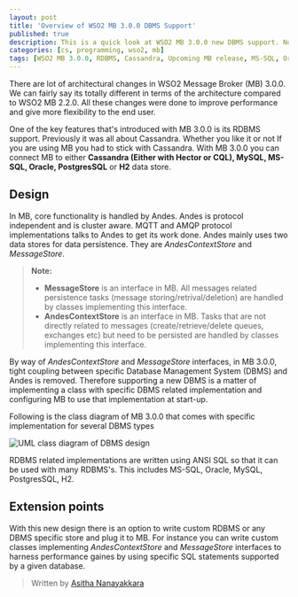 ```yaml
---
layout: post
title: 'Overview of WSO2 MB 3.0.0 DBMS Support'
published: true
description: This is a quick look at WSO2 MB 3.0.0 new DBMS support. Now MB supports RDBMS databases as its data store in addition to Cassandra. This includes support for Oracle, MSSQL, MySQL, PostgreSQL, H2.  
categories: [cs, programming, wso2, mb]
tags: [WSO2 MB 3.0.0, RDBMS, Cassandra, Upcoming MB release, MS-SQL, Oracle, MySQL, H2, WSO2, MB]
---
```


There are lot of architectural changes in WSO2 Message Broker (MB) 3.0.0. We can fairly say its totally different in terms of the architecture compared to WSO2 MB 2.2.0. All these changes were done to improve performance and give more flexibility to the end user.

One of the key features that's introduced with MB 3.0.0 is its RDBMS support. Previously it was all about Cassandra. Whether you like it or not If you are using MB you had to stick with Cassandra. With MB 3.0.0 you can connect MB to either **Cassandra (Either with Hector or CQL), MySQL, MS-SQL, Oracle, PostgresSQL** or **H2** data store.

## Design
In MB, core functionality is handled by Andes. Andes is protocol independent and is cluster aware. MQTT and AMQP protocol implementations talks to Andes to get its work done. Andes mainly uses two data stores for data persistence. They are *AndesContextStore* and *MessageStore*.

> **Note:**
>
>- **MessageStore**  is an interface in MB. All messages related persistence tasks (message storing/retrival/deletion) are handled by classes implementing this interface.
>- **AndesContextStore** is an interface in MB. Tasks that are not directly related to messages (create/retrieve/delete queues, exchanges etc) but need to be persisted are handled by classes implementing this interface.

By way of *AndesContextStore* and *MessageStore* interfaces, in MB 3.0.0, tight coupling between specific Database Management System (DBMS) and Andes is removed. Therefore supporting a new DBMS is a matter of implementing a class with specific DBMS related implementation and configuring MB to use that implementation at start-up.

Following is the class diagram of MB 3.0.0 that comes with specific implementation for several DBMS types

![UML class diagram of DBMS design](https://asitha.github.io/public/images/data-store-architecture.png "DBMS-Architecture")

RDBMS related implementations are written using ANSI SQL so that it can be used with many RDBMS's.
This includes MS-SQL, Oracle, MySQL, PostgresSQL, H2.

## Extension points
With this new design there is an option to write custom RDBMS or any DBMS specific store and plug it to MB. For instance you can write custom classes implementing *AndesContextStore* and *MessageStore* interfaces to harness performance gaines by using specific SQL statements supported by a given database.

> Written by [Asitha Nanayakkara](https://asitha.github.io/about)
